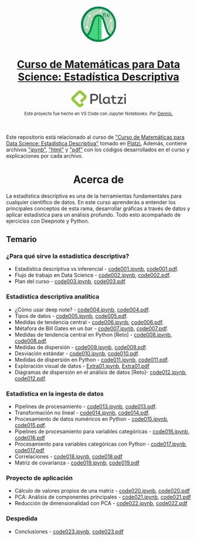 <p align="center"><a href="https://platzi.com/cursos/estadistica-descriptiva/"><img src="codes/images/logo.png" alt="MarkText" width="100" height="100"></p>

<h1 align="center"><a href="https://platzi.com/cursos/estadistica-descriptiva/">Curso de Matemáticas para Data Science: Estadística Descriptiva</a></h1>

<div align="center">
  <a href="https://platzi.com">
    <img src="codes/images/platzi.png" width="150" height="47" alt="Platzi">
  </a>
</div>

<div align="center">
  <sub>Este proyecto fue hecho en VS Code con Jupyter Notebooks. Por
    <a href="https://github.com/DensLopez">Dennis.</a>
  </sub>
</div>
<br />
<br />

Este repositorio está relacionado al curso de <a href="https://platzi.com/cursos/estadistica-descriptiva/">"Curso de Matemáticas para Data Science: Estadística Descriptiva"</a> tomado en <a href="https://platzi.com">Platzi.</a> Además, contiene archivos ["ipynb"](codes), ["html"](codes/html/) y ["pdf"](codes/pdfs/) con los códigos desarrollados en el curso y explicaciones por cada archivo.
<br />

<h1 align="center">Acerca de </h1>
La estadística descriptiva es una de la herramientas fundamentales para cualquier científico de datos. En este curso aprenderás a entender los principales conceptos de esta rama, desarrollar gráficas a través de datos y aplicar estadística para un análisis profundo. Todo esto acompañado de ejercicios con Deepnote y Python.

<br />

## Temario

### ¿Para qué sirve la estadística descriptiva?

- Estadística descriptiva vs inferencial - [code001.ipynb](codes/code001.ipynb), [code001.pdf](codes/pdfs/code001.pdf).
- Flujo de trabajo en Data Science - [code002.ipynb](codes/code002.ipynb), [code002.pdf](codes/pdfs/code002.pdf).
- Plan del curso - [code003.ipynb](codes/code003.ipynb), [code003.pdf](codes/pdfs/code003.pdf).

### Estadística descriptiva analítica

- ¿Cómo usar deep note? - [code004.ipynb](codes/code004.ipynb), [code004.pdf](codes/pdfs/code004.pdf).
- Tipos de datos - [code005.ipynb](codes/code005.ipynb), [code005.pdf](codes/pdfs/code005.pdf).
- Medidas de tendencia central - [code006.ipynb](codes/code006.ipynb), [code006.pdf](codes/pdfs/code006.pdf).
- Métafora de Bill Gates en un bar - [code007.ipynb](codes/code007.ipynb), [code007.pdf](codes/pdfs/code007.pdf).
- Medidas de tendencia central en Python [Reto] - [code008.ipynb](codes/code008.ipynb), [code008.pdf](codes/pdfs/code008.pdf).
- Medidas de dispersión - [code009.ipynb](codes/code009.ipynb), [code009.pdf](codes/pdfs/code009.pdf).
- Desviación estándar - [code010.ipynb](codes/code010.ipynb), [code010.pdf](codes/pdfs/code010.pdf).
- Medidas de dispersión en Python - [code011.ipynb](codes/code011.ipynb), [code011.pdf](codes/pdfs/code011.pdf).
- Exploración visual de datos - [Extra01.ipynb](codes/Extra01.ipynb), [Extra01.pdf](codes/pdfs/Extra01.pdf)
- Diagramas de dispersión en el análisis de datos [Reto]- [code012.ipynb](codes/code012.ipynb), [code012.pdf](codes/pdfs/code012.pdf).

### Estadística en la ingesta de datos

- Pipelines de procesamiento - [code013.ipynb](codes/code013.ipynb), [code013.pdf](codes/pdfs/code013.pdf).
- Transformación no lineal - [code014.ipynb](codes/code014.ipynb), [code014.pdf](codes/pdfs/code014.pdf).
- Procesamiento de datos numéricos en Python - [code015.ipynb](codes/code015.ipynb), [code015.pdf](codes/pdfs/code015.pdf).
- Pipelines de procesamiento para variables categóricas - [code016.ipynb](codes/code016.ipynb), [code016.pdf](codes/pdfs/code016.pdf)
- Procesamiento para variables categóricas con Python - [code017.ipynb](codes/code017.ipynb), [code017.pdf](codes/pdfs/code017.pdf)
- Correlaciones - [code018.ipynb](codes/code018.ipynb), [code018.pdf](codes/pdfs/code018.pdf)
- Matriz de covarianza - [code019.ipynb](codes/code019.ipynb), [code019.pdf](codes/pdfs/code019.pdf)

### Proyecto de aplicación

- Cálculo de valores propios de una matriz - [code020.ipynb](codes/code020.ipynb), [code020.pdf](codes/pdfs/code020.pdf)
- PCA: Análisis de componentes principales - [code021.ipynb](codes/code021.ipynb), [code021.pdf](codes/pdfs/code021.pdf)
- Reducción de dimensionalidad con PCA - [code022.ipynb](codes/code022.ipynb), [code022.pdf](codes/pdfs/code022.pdf)

### Despedida

- Conclusiones - [code023.ipynb](codes/code023.ipynb), [code023.pdf](codes/pdfs/code023.pdf)
  
  <br />
